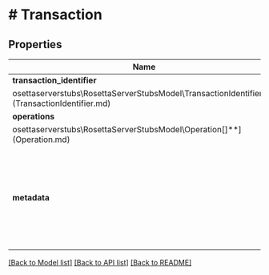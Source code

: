 # # Transaction

## Properties

Name | Type | Description | Notes
------------ | ------------- | ------------- | -------------
**transaction_identifier** | [**\melmccannosettaserverstubs\RosettaServerStubsModel\TransactionIdentifier**](TransactionIdentifier.md) |  | 
**operations** | [**\melmccannosettaserverstubs\RosettaServerStubsModel\Operation[]**](Operation.md) |  | 
**metadata** | [**object**](.md) | Transactions that are related to other transactions (like a cross-shard transactioin) should include the tranaction_identifier of these transactions in the metadata. | [optional] 

[[Back to Model list]](../../README.md#documentation-for-models) [[Back to API list]](../../README.md#documentation-for-api-endpoints) [[Back to README]](../../README.md)


